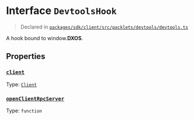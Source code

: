 # Interface `DevtoolsHook`
> Declared in [`packages/sdk/client/src/packlets/devtools/devtools.ts`]()

A hook bound to window.__DXOS__.
## Properties
### [`client`](https://github.com/dxos/protocols/blob/main/packages/sdk/client/src/packlets/devtools/devtools.ts#L19)
Type: [`Client`](/api/@dxos/client/classes/Client)
### [`openClientRpcServer`](https://github.com/dxos/protocols/blob/main/packages/sdk/client/src/packlets/devtools/devtools.ts#L20)
Type: `function`